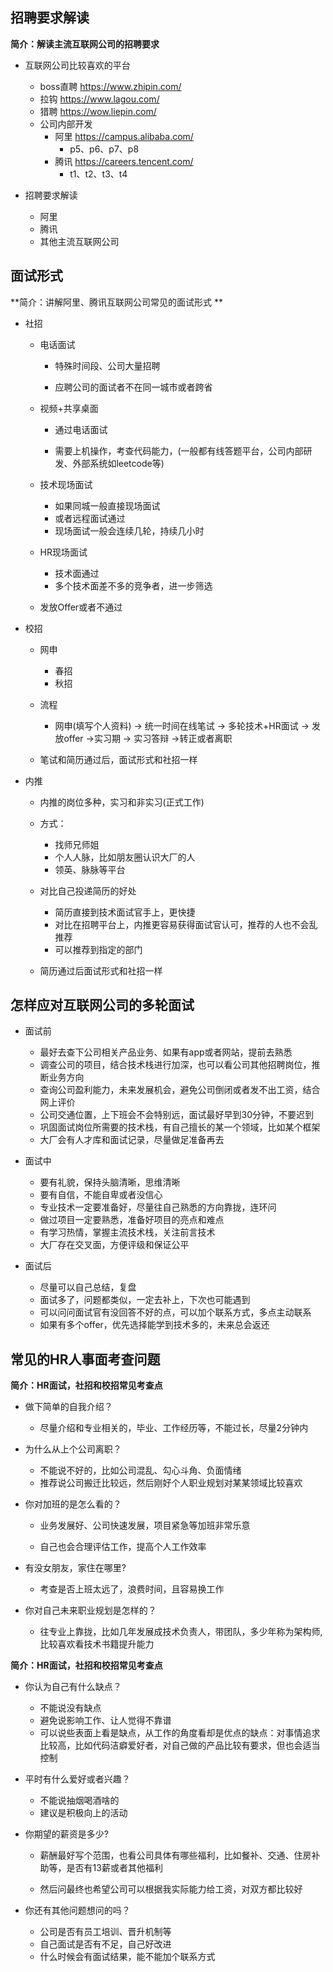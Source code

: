 ## 招聘要求解读

**简介：解读主流互联网公司的招聘要求**

* 互联网公司比较喜欢的平台
  * boss直聘 https://www.zhipin.com/
  * 拉钩 https://www.lagou.com/
  * 猎聘 https://wow.liepin.com/
  * 公司内部开发
    * 阿里 https://campus.alibaba.com/
      * p5、p6、p7、p8
    * 腾讯 https://careers.tencent.com/
      * t1、t2、t3、t4

* 招聘要求解读
  * 阿里 
  * 腾讯
  * 其他主流互联网公司

## 面试形式

**简介：讲解阿里、腾讯互联网公司常见的面试形式 **

- 社招

  - 电话面试

    - 特殊时间段、公司大量招聘

    - 应聘公司的面试者不在同一城市或者跨省

      

  - 视频+共享桌面

    - 通过电话面试

    - 需要上机操作，考查代码能力，(一般都有线答题平台，公司内部研发、外部系统如leetcode等)

      

  - 技术现场面试

    - 如果同城一般直接现场面试
    - 或者远程面试通过
    - 现场面试一般会连续几轮，持续几小时

    

  - HR现场面试

    - 技术面通过
    - 多个技术面差不多的竞争者，进一步筛选

    

  - 发放Offer或者不通过



- 校招

  - 网申

    - 春招
    - 秋招

    

  - 流程

    - 网申(填写个人资料) -> 统一时间在线笔试 -> 多轮技术+HR面试 ->  发放offer ->实习期 -> 实习答辩 ->转正或者离职

    

  - 笔试和简历通过后，面试形式和社招一样



- 内推

  - 内推的岗位多种，实习和非实习(正式工作)
  - 方式：
    - 找师兄师姐
    - 个人人脉，比如朋友圈认识大厂的人
    - 领英、脉脉等平台

  - 对比自己投递简历的好处
    - 简历直接到技术面试官手上，更快捷
    - 对比在招聘平台上，内推更容易获得面试官认可，推荐的人也不会乱推荐
    - 可以推荐到指定的部门

  - 简历通过后面试形式和社招一样

## 怎样应对互联网公司的多轮面试

* 面试前
  * 最好去查下公司相关产品业务、如果有app或者网站，提前去熟悉
  * 调查公司的项目，结合技术栈进行加深，也可以看公司其他招聘岗位，推断业务方向
  * 查询公司盈利能力，未来发展机会，避免公司倒闭或者发不出工资，结合网上评价
  * 公司交通位置，上下班会不会特别远，面试最好早到30分钟，不要迟到
  * 巩固面试岗位所需要的技术栈，有自己擅长的某一个领域，比如某个框架
  * 大厂会有人才库和面试记录，尽量做足准备再去



* 面试中

  * 要有礼貌，保持头脑清晰，思维清晰
  * 要有自信，不能自卑或者没信心
  * 专业技术一定要准备好，尽量往自己熟悉的方向靠拢，连环问
  * 做过项目一定要熟悉，准备好项目的亮点和难点
  * 有学习热情，掌握主流技术栈，关注前言技术
  * 大厂存在交叉面，方便评级和保证公平

  

* 面试后

  * 尽量可以自己总结，复盘
  * 面试多了，问题都类似，一定去补上，下次也可能遇到
  * 可以问问面试官有没回答不好的点，可以加个联系方式，多点主动联系
  * 如果有多个offer，优先选择能学到技术多的，未来总会返还
  

## 常见的HR人事面考查问题

**简介：HR面试，社招和校招常见考查点**

- 做下简单的自我介绍？

  - 尽量介绍和专业相关的，毕业、工作经历等，不能过长，尽量2分钟内

  

- 为什么从上个公司离职？

  - 不能说不好的，比如公司混乱、勾心斗角、负面情绪
  - 推荐说公司搬迁比较远，然后刚好个人职业规划对某某领域比较喜欢

  

- 你对加班的是怎么看的？

  - 业务发展好、公司快速发展，项目紧急等加班非常乐意

  - 自己也会合理评估工作，提高个人工作效率

    

- 有没女朋友，家住在哪里?

  - 考查是否上班太远了，浪费时间，且容易换工作

    

- 你对自己未来职业规划是怎样的？

  - 往专业上靠拢，比如几年发展成技术负责人，带团队，多少年称为架构师, 比较喜欢看技术书籍提升能力



**简介：HR面试，社招和校招常见考查点**



- 你认为自己有什么缺点？
  - 不能说没有缺点
  - 避免说影响工作、让人觉得不靠谱
  - 可以说些表面上看是缺点，从工作的角度看却是优点的缺点：对事情追求比较高，比如代码洁癖爱好者，对自己做的产品比较有要求，但也会适当控制



- 平时有什么爱好或者兴趣？
  - 不能说抽烟喝酒啥的
  - 建议是积极向上的活动



- 你期望的薪资是多少?

  - 薪酬最好写个范围，也看公司具体有哪些福利，比如餐补、交通、住房补助等，是否有13薪或者其他福利

  - 然后问最终也希望公司可以根据我实际能力给工资，对双方都比较好

    

- 你还有其他问题想问的吗？

  - 公司是否有员工培训、晋升机制等
  - 自己面试是否有不足，自己好改进
  - 什么时候会有面试结果，能不能加个联系方式

